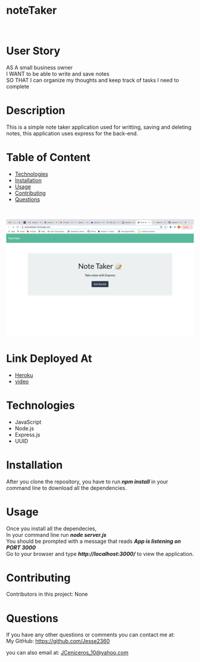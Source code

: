 # noteTaker
<br />

# User Story
AS A small business owner <br>
I WANT to be able to write and save notes <br>
SO THAT I can organize my thoughts and keep track of tasks I need to complete


# Description
 This is a simple note taker application used for writting, saving and deleting notes, this application uses express for the back-end.
<br />


# Table of Content
- [Technologies](#Technologies)
- [Installation](#Installation)
- [Usage](#Usage)
- [Contributing](#Contributing)
- [Questions](#Questions)
<br />

![photo](https://github.com/Jesse2360/noteTaker/blob/0f69732ed8896cc1ff26549a14bdba1cc9e89655/images/Screen%20Shot%202021-05-15%20at%207.22.31%20PM.png)

# Link Deployed At
 * [Heroku](https://jessnotetaker.herokuapp.com/)
* [video](https://drive.google.com/file/d/1gCMEE36f3oXvVZKMD-HEKQE4Fb89owGE/view)

# Technologies
* JavaScript
 * Node.js
 * Express.js
 * UUID


# Installation
 After you clone the repository, you have to run   ***npm install***   in your command line to download all the dependencies.
<br />

# Usage
 Once you install all the dependecies, <br>
 In your command line run   ***node server.js*** <br>
 You should be prompted with a message that reads   ***App is listening on PORT 3000*** <br>
 Go to your browser and type   ***http://localhost:3000/***   to view the application.
<br />

# Contributing
 Contributors in this project: None
<br />

# Questions

 If you have any other questions or comments you can contact me at:<br />
 My GitHub: https://github.com/Jesse2360

 you can also email at:
 JCeniceros_10@yahoo.com
